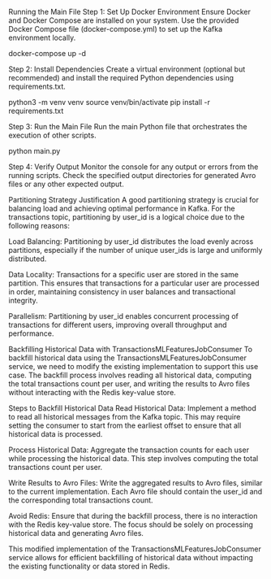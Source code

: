 Running the Main File
Step 1: Set Up Docker Environment
Ensure Docker and Docker Compose are installed on your system. Use the provided Docker Compose file (docker-compose.yml) to set up the Kafka environment locally.

docker-compose up -d

Step 2: Install Dependencies
Create a virtual environment (optional but recommended) and install the required Python dependencies using requirements.txt.

python3 -m venv venv
source venv/bin/activate
pip install -r requirements.txt

Step 3: Run the Main File
Run the main Python file that orchestrates the execution of other scripts.

python main.py

Step 4: Verify Output
Monitor the console for any output or errors from the running scripts. Check the specified output directories for generated Avro files or any other expected output.


Partitioning Strategy
Justification
A good partitioning strategy is crucial for balancing load and achieving optimal performance in Kafka. For the transactions topic, partitioning by user_id is a logical choice due to the following reasons:

Load Balancing: Partitioning by user_id distributes the load evenly across partitions, especially if the number of unique user_ids is large and uniformly distributed.

Data Locality: Transactions for a specific user are stored in the same partition. This ensures that transactions for a particular user are processed in order, maintaining consistency in user balances and transactional integrity.

Parallelism: Partitioning by user_id enables concurrent processing of transactions for different users, improving overall throughput and performance.

Backfilling Historical Data with TransactionsMLFeaturesJobConsumer
To backfill historical data using the TransactionsMLFeaturesJobConsumer service, we need to modify the existing implementation to support this use case. The backfill process involves reading all historical data, computing the total transactions count per user, and writing the results to Avro files without interacting with the Redis key-value store.

Steps to Backfill Historical Data
Read Historical Data: Implement a method to read all historical messages from the Kafka topic. This may require setting the consumer to start from the earliest offset to ensure that all historical data is processed.

Process Historical Data: Aggregate the transaction counts for each user while processing the historical data. This step involves computing the total transactions count per user.

Write Results to Avro Files: Write the aggregated results to Avro files, similar to the current implementation. Each Avro file should contain the user_id and the corresponding total transactions count.

Avoid Redis: Ensure that during the backfill process, there is no interaction with the Redis key-value store. The focus should be solely on processing historical data and generating Avro files.

This modified implementation of the TransactionsMLFeaturesJobConsumer service allows for efficient backfilling of historical data without impacting the existing functionality or data stored in Redis.